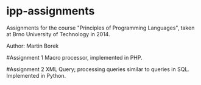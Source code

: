 # ipp-assignments
Assignments for the course "Principles of Programming Languages", taken at Brno University of Technology in 2014.

Author: Martin Borek

#Assignment 1
Macro processor, implemented in PHP.

#Assignment 2
XML Query; processing queries similar to queries in SQL. Implemented in Python.
